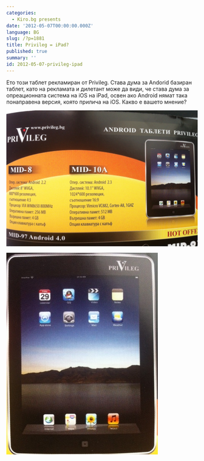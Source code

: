 ```yaml
---
categories:
  - Kiro.bg presents
date: '2012-05-07T00:00:00.000Z'
language: BG
slug: /?p=1881
title: Privileg = iPad?
published: true
summary: ''
id: 2012-05-07-privileg-ipad
---
```


Ето този таблет рекламиран от Privileg. Става дума за Andorid базиран таблет, като на рекламата и дилетант може да види, че става дума за опреационната система на iOS на iPad, освен ако Android нямат така понаправена версия, която прилича на iOS. Какво е вашето мнение?

![privileg=ipad?](https://raw.githubusercontent.com/kirilchristov/blog_images/main/2012/05/photo-1.jpg)

![](https://raw.githubusercontent.com/kirilchristov/blog_images/main/2012/05/photo.jpg)
